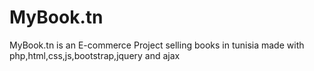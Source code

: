 # MyBook.tn
MyBook.tn is an E-commerce Project selling books in tunisia made with php,html,css,js,bootstrap,jquery and ajax

